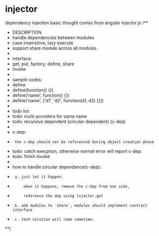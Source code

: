 # injector
dependency injection
basic thought comes from angular injector.js
/**
 * DESCRIPTION
 * handle dependencies between modules
 * case insensitive, lazy execute
 * support share module across all modules
 *
 * interface:
 * get, put, factory, define, share
 * invoke
 *
 * sample codes:
 * define
 * define(function() {})
 * define('name', function() {})
 * define('name', ['d1', 'd2', function(d1, d2) {}])
 *
 * todo list:
 * todo: multi-providers for same name
 * todo: recursive dependent (circular dependent) (c-dep)
 *
 * c-dep: 
 *		the c-dep should not be referenced during object creation phase
 * todo: catch execption, otherwise normal error will report c-dep.
 * todo: finish invoke
 *
 * how to handle circular dependance(c-dep):
 *		a. just let it happen.
 *			when it happens, remove the c-dep from one side,
 *			reference the dep using injector.get
 *		b. add modules to 'share', modules should implement contract interface
 *		c. tech solution will come sometime.
**/
